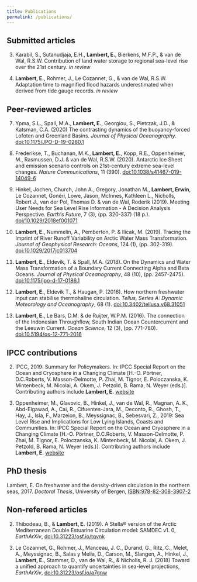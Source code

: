 ```yaml
---
title: Publications
permalink: /publications/
---
```


## Submitted articles

3. Karabil, S., Sutanudjaja, E.H., **Lambert, E.**, Bierkens, M.F.P., & van de Wal, R.S.W. Contribution of land water storage to regional sea-level rise over the 21st century. *in review*

2. **Lambert, E.**, Rohmer, J., Le Cozannet, G., & van de Wal, R.S.W. Adaptation time to magnified flood hazards underestimated when derived from tide gauge records. *in review*

## Peer-reviewed articles

7. Ypma, S.L., Spall, M.A., **Lambert, E.**, Georgiou, S., Pietrzak, J.D., & Katsman, C.A. (2020) The contrasting dynamics of the buoyancy-forced Lofoten and Greenland Basins. *Journal of Physical Oceanography*. [doi:10.1175/JPO-D-19-0280.1](https://doi.org/10.1175/JPO-D-19-0280.1)

6. Frederikse, T., Buchanan, M.K., **Lambert, E.**, Kopp, R.E., Oppenheimer, M., Rasmussen, D.J. & van de Wal, R.S.W. (2020). Antarctic Ice Sheet and emission scenario controls on 21st-century extreme sea-level changes. *Nature Communications*, 11 (390). [doi:10.1038/s41467-019-14049-6](https://doi.org/10.1038/s41467-019-14049-6) 

5. Hinkel, Jochen, Church, John A., Gregory, Jonathan M., **Lambert, Erwin**, Le Cozannet, Gonéri, Lowe, Jason, McInnes, Kathleen L., Nicholls, Robert J., van der Pol, Thomas D. & van de Wal, Roderik (2019). Meeting User Needs for Sea Level Rise Information - A Decision Analysis Perspective. *Earth's Future*, 7 (3), (pp. 320-337) (18 p.). [doi/10.1029/2018ef001071](https://doi.org/10.1029/2018ef001071) 

4. **Lambert, E.**, Nummelin, A., Pemberton, P. & Ilicak, M. (2019). Tracing the Imprint of River Runoff Variability on Arctic Water Mass Transformation. *Journal of Geophysical Research: Oceans*, 124 (1), (pp. 302-319). [doi:10.1029/2017jc013704](https://doi.org/10.1029/2017jc013704) 

3. **Lambert, E.**, Eldevik, T. & Spall, M.A. (2018). On the Dynamics and Water Mass Transformation of a Boundary Current Connecting Alpha and Beta Oceans. *Journal of Physical Oceanography*, 48 (10), (pp. 2457-2475). [doi:10.1175/jpo-d-17-0186.1](https://doi.org/10.1175/jpo-d-17-0186.1) 

2. **Lambert, E.**, Eldevik T., & Haugan, P. (2016). How northern freshwater input can stabilise thermohaline circulation. *Tellus, Series A: Dynamic Meteorology and Oceanography*, 68 (1). [doi:10.3402/tellusa.v68.31051](https://doi.org/10.3402/tellusa.v68.31051)

1. **Lambert, E.**, Le Bars, D.M. & de Ruijter, W.P.M. (2016). The connection of the Indonesian Throughflow, South Indian Ocean Countercurrent and the Leeuwin Current. *Ocean Science*, 12 (3), (pp. 771-780). [doi:10.5194/os-12-771-2016](https://doi.org/10.5194/os-12-771-2016) 

## IPCC contributions

2. IPCC, 2019: Summary for Policymakers. In: IPCC Special Report on the Ocean and Cryosphere in a Changing Climate [H.-O. Pörtner, D.C.Roberts, V. Masson-Delmotte, P. Zhai, M. Tignor, E. Poloczanska, K. Mintenbeck, M. Nicolai, A. Okem, J. Petzold, B. Rama, N. Weyer (eds.)]. Contributing authors include **Lambert, E.** [website](https://www.ipcc.ch/srocc/chapter/summary-for-policymakers/)
 
1. Oppenheimer, M., Glavovic, B., Hinkel, J., van de Wal, R., Magnan, A. K., Abd-Elgawad, A., Cai, R., Cifuentes-Jara, M., Deconto, R., Ghosh, T., Hay, J., Isla, F., Marzeion, B., Meyssignac, B., Sebesvari, Z., 2019: Sea Level Rise and Implications for Low Lying Islands, Coasts and Communities. In: IPCC Special Report on the Ocean and Cryosphere in a Changing Climate [H.-O. Pörtner, D.C.Roberts, V. Masson-Delmotte, P. Zhai, M. Tignor, E. Poloczanska, K. Mintenbeck, M. Nicolai, A. Okem, J. Petzold, B. Rama, N. Weyer (eds.)]. Contributing authors include **Lambert, E.** [website](https://www.ipcc.ch/srocc/chapter/chapter-4-sea-level-rise-and-implications-for-low-lying-islands-coasts-and-communities/)

## PhD thesis

Lambert, E. On freshwater and the density-driven circulation in the northern seas, 2017. *Doctoral Thesis*, University of Bergen, [ISBN:978-82-308-3907-2](https://bora.uib.no/handle/1956/19042) 

## Non-refereed articles

2. Thibodeau, B., & **Lambert, E.** (2019). A Stella® version of the Arctic Mediterranean Double Estuarine
Circulation model: SAMDEC v1. 0, *EarthArXiv*, [doi:10.31223/osf.io/tqvnk](https://doi.org/10.31223/osf.io/tqvnk)

1. Le Cozannet, G., Rohmer, J., Manceau, J. C., Durand, G., Ritz, C., Melet, A., Meyssignac, B., Salas y Melia, D.,
Carson, M., Slangen, A., Hinkel, J., **Lambert, E.**, Stammer, D., van de Wal, R., & Nicholls, R. J. (2018) Toward a
unified approach to quantify uncertainties in sea-level projections, *EarthArXiv*, [doi:10.31223/osf.io/a7gnw](https://doi.org/10.31223/osf.io/a7gnw)
